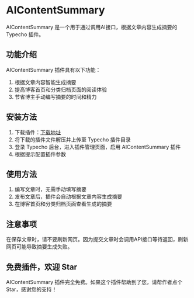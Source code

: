 # AIContentSummary

AIContentSummary 是一个用于通过调用AI接口，根据文章内容生成摘要的 Typecho 插件。

## 功能介绍

AIContentSummary 插件具有以下功能：

1. 根据文章内容智能生成摘要
2. 提高博客首页和分类归档页面的阅读体验
3. 节省博主手动编写摘要的时间和精力

## 安装方法

1. 下载插件：[下载地址](https://github.com/Rockytkg/AIContentSummary/releases)
2. 将下载的插件文件解压并上传至 Typecho 插件目录
3. 登录 Typecho 后台，进入插件管理页面，启用 AIContentSummary 插件
4. 根据提示配置插件参数

## 使用方法

1. 编写文章时，无需手动填写摘要
2. 发布文章后，插件会自动根据文章内容生成摘要
3. 在博客首页和分类归档页面查看生成的摘要

## 注意事项

在保存文章时，请不要刷新网页。因为提交文章时会调用API接口等待返回，刷新网页可能导致摘要生成失败。

## 免费插件，欢迎 Star

AIContentSummary 插件完全免费。如果这个插件帮助到了您，请帮作者点个 Star，感谢您的支持！
